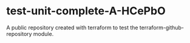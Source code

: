 # test-unit-complete-A-HCePbO
A public repository created with terraform to test the terraform-github-repository module.

